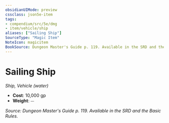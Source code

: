 ```yaml
---
obsidianUIMode: preview
cssclass: json5e-item
tags:
- compendium/src/5e/dmg
- item/vehicle/ship
aliases: ["Sailing Ship"]
SourceType: "Magic Item"
NoteIcon: magicitem
BookSource: Dungeon Master's Guide p. 119. Available in the SRD and the Basic Rules.
---
```

# Sailing Ship
*Ship, Vehicle (water)*  

- **Cost**: 10,000 gp
- **Weight**: ⏤

*Source: Dungeon Master's Guide p. 119. Available in the SRD and the Basic Rules.*